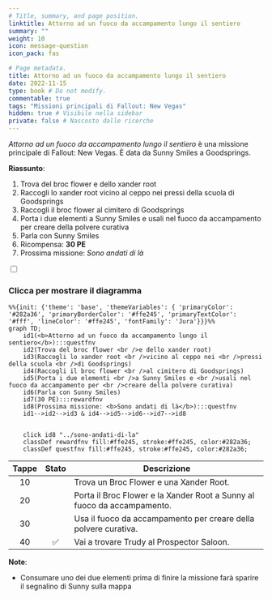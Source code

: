 ```yaml
---
# Title, summary, and page position.
linktitle: Attorno ad un fuoco da accampamento lungo il sentiero
summary: ""
weight: 10
icon: message-question
icon_pack: fas

# Page metadata.
title: Attorno ad un fuoco da accampamento lungo il sentiero
date: 2022-11-15
type: book # Do not modify.
commentable: true
tags: "Missioni principali di Fallout: New Vegas"
hidden: true # Visibile nella sidebar
private: false # Nascosto dalle ricerche
---
```


<div class="fnv">


*Attorno ad un fuoco da accampamento lungo il sentiero* è una missione principale di Fallout: New Vegas. È data da Sunny Smiles a Goodsprings.

**Riassunto**:
1. Trova del broc flower e dello xander root
2. Raccogli lo xander root vicino al ceppo nei pressi della scuola di Goodsprings
3. Raccogli il broc flower al cimitero di Goodsprings
4. Porta i due elementi a Sunny Smiles e usali nel fuoco da accampamento per creare della polvere curativa
5. Parla con Sunny Smiles
6. Ricompensa: **30 PE** 
7. Prossima missione: *Sono andati di là*


<section class="chart-collapse">
<input type="checkbox" name="collapse2" id="handle2">
<h3 class="handle">
<label for="handle2">Clicca per mostrare il diagramma</label>
</h3>
<div class="content">

```mermaid
%%{init: {'theme': 'base', 'themeVariables': { 'primaryColor': '#282a36', 'primaryBorderColor': '#ffe245', 'primaryTextColor': '#fff', 'lineColor': '#ffe245', 'fontFamily': 'Jura'}}}%%
graph TD;
    id1(<b>Attorno ad un fuoco da accampamento lungo il sentiero</b>):::questfnv
    id2(Trova del broc flower <br />e dello xander root)
    id3(Raccogli lo xander root <br />vicino al ceppo nei <br />pressi della scuola <br />di Goodsprings)
    id4(Raccogli il broc flower <br />al cimitero di Goodsprings)
    id5(Porta i due elementi <br />a Sunny Smiles e <br />usali nel fuoco da accampamento per <br />creare della polvere curativa)
    id6(Parla con Sunny Smiles)
    id7(30 PE):::rewardfnv 
    id8(Prossima missione: <b>Sono andati di là</b>):::questfnv
    id1-->id2-->id3 & id4-->id5-->id6-->id7-->id8
    
    
    click id8 "../sono-andati-di-la"
    classDef rewardfnv fill:#ffe245, stroke:#ffe245, color:#282a36;
    classDef questfnv fill:#ffe245, stroke:#ffe245, color:#282a36;
```

</div>
</section>





| Tappe |       Stato        | Descrizione                                                             |
| :---: | :----------------: | ----------------------------------------------------------------------- |
|  10   |                    | Trova un Broc Flower e una Xander Root.                                 |
|  20   |                    | Porta il Broc Flower e la Xander Root a Sunny al fuoco da accampamento. |
|  30   |                    | Usa il fuoco da accampamento per creare della polvere curativa.         |
|  40   | :white_check_mark: | Vai a trovare Trudy al Prospector Saloon.                               |





**Note**:
- Consumare uno dei due elementi prima di finire la missione farà sparire il segnalino di Sunny sulla mappa




